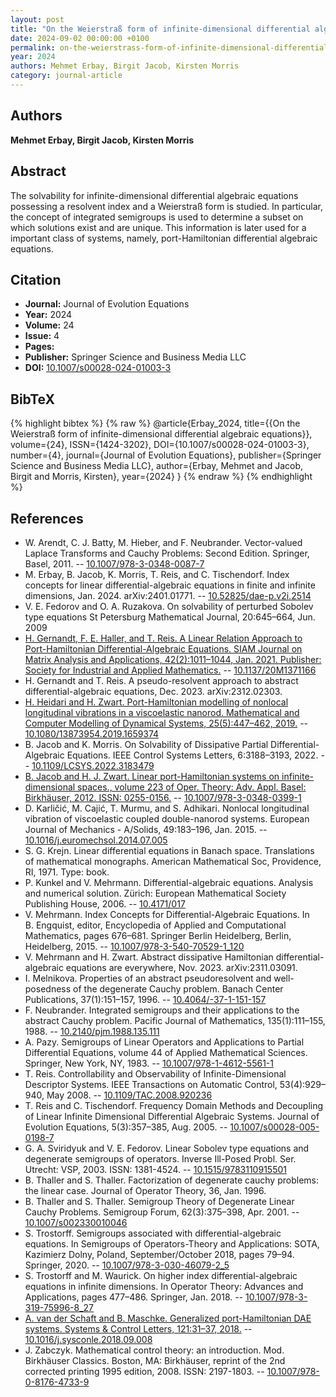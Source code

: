 ```yaml
---
layout: post
title: "On the Weierstraß form of infinite-dimensional differential algebraic equations"
date: 2024-09-02 00:00:00 +0100
permalink: on-the-weierstrass-form-of-infinite-dimensional-differential-algebraic-equations
year: 2024
authors: Mehmet Erbay, Birgit Jacob, Kirsten Morris
category: journal-article
---
```

 
## Authors
**Mehmet Erbay, Birgit Jacob, Kirsten Morris**
 
## Abstract
The solvability for infinite-dimensional differential algebraic equations possessing a resolvent index and a Weierstraß form is studied. In particular, the concept of integrated semigroups is used to determine a subset on which solutions exist and are unique. This information is later used for a important class of systems, namely, port-Hamiltonian differential algebraic equations.
 
## Citation
- **Journal:** Journal of Evolution Equations
- **Year:** 2024
- **Volume:** 24
- **Issue:** 4
- **Pages:** 
- **Publisher:** Springer Science and Business Media LLC
- **DOI:** [10.1007/s00028-024-01003-3](https://doi.org/10.1007/s00028-024-01003-3)
 
## BibTeX
{% highlight bibtex %}
{% raw %}
@article{Erbay_2024,
  title={{On the Weierstraß form of infinite-dimensional differential algebraic equations}},
  volume={24},
  ISSN={1424-3202},
  DOI={10.1007/s00028-024-01003-3},
  number={4},
  journal={Journal of Evolution Equations},
  publisher={Springer Science and Business Media LLC},
  author={Erbay, Mehmet and Jacob, Birgit and Morris, Kirsten},
  year={2024}
}
{% endraw %}
{% endhighlight %}
 
## References
- W. Arendt, C. J. Batty, M. Hieber, and F. Neubrander. Vector-valued Laplace Transforms and Cauchy Problems: Second Edition. Springer, Basel, 2011. -- [10.1007/978-3-0348-0087-7](https://doi.org/10.1007/978-3-0348-0087-7)
- M. Erbay, B. Jacob, K. Morris, T. Reis, and C. Tischendorf. Index concepts for linear differential-algebraic equations in finite and infinite dimensions, Jan. 2024. arXiv:2401.01771. -- [10.52825/dae-p.v2i.2514](https://doi.org/10.52825/dae-p.v2i.2514)
- V. E. Fedorov and O. A. Ruzakova. On solvability of perturbed Sobolev type equations St Petersburg Mathematical Journal, 20:645–664, Jun. 2009
- [H. Gernandt, F. E. Haller, and T. Reis. A Linear Relation Approach to Port-Hamiltonian Differential-Algebraic Equations. SIAM Journal on Matrix Analysis and Applications, 42(2):1011–1044, Jan. 2021. Publisher: Society for Industrial and Applied Mathematics.](a-linear-relation-approach-to-port-hamiltonian-differential-algebraic-equations) -- [10.1137/20M1371166](https://doi.org/10.1137/20M1371166)
- H. Gernandt and T. Reis. A pseudo-resolvent approach to abstract differential-algebraic equations, Dec. 2023. arXiv:2312.02303.
- [H. Heidari and H. Zwart. Port-Hamiltonian modelling of nonlocal longitudinal vibrations in a viscoelastic nanorod. Mathematical and Computer Modelling of Dynamical Systems, 25(5):447–462, 2019.](port-hamiltonian-modelling-of-nonlocal-longitudinal-vibrations-in-a-viscoelastic-nanorod) -- [10.1080/13873954.2019.1659374](https://doi.org/10.1080/13873954.2019.1659374)
- B. Jacob and K. Morris. On Solvability of Dissipative Partial Differential-Algebraic Equations. IEEE Control Systems Letters, 6:3188–3193, 2022. -- [10.1109/LCSYS.2022.3183479](https://doi.org/10.1109/LCSYS.2022.3183479)
- [B. Jacob and H. J. Zwart. Linear port-Hamiltonian systems on infinite-dimensional spaces., volume 223 of Oper. Theory: Adv. Appl. Basel: Birkhäuser, 2012. ISSN: 0255-0156.](linear-port-hamiltonian-systems-on-infinite-dimensional-spaces) -- [10.1007/978-3-0348-0399-1](https://doi.org/10.1007/978-3-0348-0399-1)
- D. Karličić, M. Cajić, T. Murmu, and S. Adhikari. Nonlocal longitudinal vibration of viscoelastic coupled double-nanorod systems. European Journal of Mechanics - A/Solids, 49:183–196, Jan. 2015. -- [10.1016/j.euromechsol.2014.07.005](https://doi.org/10.1016/j.euromechsol.2014.07.005)
- S. G. Krejn. Linear differential equations in Banach space. Translations of mathematical monographs. American Mathematical Soc, Providence, RI, 1971. Type: book.
- P. Kunkel and V. Mehrmann. Differential-algebraic equations. Analysis and numerical solution. Zürich: European Mathematical Society Publishing House, 2006. -- [10.4171/017](https://doi.org/10.4171/017)
- V. Mehrmann. Index Concepts for Differential-Algebraic Equations. In B. Engquist, editor, Encyclopedia of Applied and Computational Mathematics, pages 676–681. Springer Berlin Heidelberg, Berlin, Heidelberg, 2015. -- [10.1007/978-3-540-70529-1_120](https://doi.org/10.1007/978-3-540-70529-1_120)
- V. Mehrmann and H. Zwart. Abstract dissipative Hamiltonian differential-algebraic equations are everywhere, Nov. 2023. arXiv:2311.03091.
- I. Melnikova. Properties of an abstract pseudoresolvent and well-posedness of the degenerate Cauchy problem. Banach Center Publications, 37(1):151–157, 1996. -- [10.4064/-37-1-151-157](https://doi.org/10.4064/-37-1-151-157)
- F. Neubrander. Integrated semigroups and their applications to the abstract Cauchy problem. Pacific Journal of Mathematics, 135(1):111–155, 1988. -- [10.2140/pjm.1988.135.111](https://doi.org/10.2140/pjm.1988.135.111)
- A. Pazy. Semigroups of Linear Operators and Applications to Partial Differential Equations, volume 44 of Applied Mathematical Sciences. Springer, New York, NY, 1983. -- [10.1007/978-1-4612-5561-1](https://doi.org/10.1007/978-1-4612-5561-1)
- T. Reis. Controllability and Observability of Infinite-Dimensional Descriptor Systems. IEEE Transactions on Automatic Control, 53(4):929–940, May 2008. -- [10.1109/TAC.2008.920236](https://doi.org/10.1109/TAC.2008.920236)
- T. Reis and C. Tischendorf. Frequency Domain Methods and Decoupling of Linear Infinite Dimensional Differential Algebraic Systems. Journal of Evolution Equations, 5(3):357–385, Aug. 2005. -- [10.1007/s00028-005-0198-7](https://doi.org/10.1007/s00028-005-0198-7)
- G. A. Sviridyuk and V. E. Fedorov. Linear Sobolev type equations and degenerate semigroups of operators. Inverse Ill-Posed Probl. Ser. Utrecht: VSP, 2003. ISSN: 1381-4524. -- [10.1515/9783110915501](https://doi.org/10.1515/9783110915501)
- B. Thaller and S. Thaller. Factorization of degenerate cauchy problems: the linear case. Journal of Operator Theory, 36, Jan. 1996.
- B. Thaller and S. Thaller. Semigroup Theory of Degenerate Linear Cauchy Problems. Semigroup Forum, 62(3):375–398, Apr. 2001. -- [10.1007/s002330010046](https://doi.org/10.1007/s002330010046)
- S. Trostorff. Semigroups associated with differential-algebraic equations. In Semigroups of Operators-Theory and Applications: SOTA, Kazimierz Dolny, Poland, September/October 2018, pages 79–94. Springer, 2020. -- [10.1007/978-3-030-46079-2_5](https://doi.org/10.1007/978-3-030-46079-2_5)
- S. Trostorff and M. Waurick. On higher index differential-algebraic equations in infinite dimensions. In Operator Theory: Advances and Applications, pages 477–486. Springer, Jan. 2018. -- [10.1007/978-3-319-75996-8_27](https://doi.org/10.1007/978-3-319-75996-8_27)
- [A. van der Schaft and B. Maschke. Generalized port-Hamiltonian DAE systems. Systems & Control Letters, 121:31–37, 2018.](generalized-port-hamiltonian-dae-systems) -- [10.1016/j.sysconle.2018.09.008](https://doi.org/10.1016/j.sysconle.2018.09.008)
- J. Zabczyk. Mathematical control theory: an introduction. Mod. Birkhäuser Classics. Boston, MA: Birkhäuser, reprint of the 2nd corrected printing 1995 edition, 2008. ISSN: 2197-1803. -- [10.1007/978-0-8176-4733-9](https://doi.org/10.1007/978-0-8176-4733-9)

